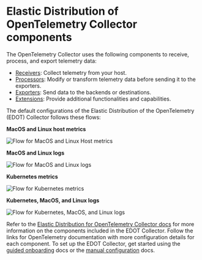 # Elastic Distribution of OpenTelemetry Collector components

The OpenTelemetry Collector uses the following components to receive, process, and export telemetry data:

- [Receivers](collector-components.md#receivers): Collect telemetry from your host.
- [Processors](collector-components.md#processors): Modify or transform telemetry data before sending it to the exporters.
- [Exporters](collector-components.md#exporters): Send data to the backends or destinations.
- [Extensions](collector-components.md#extensions): Provide additional functionalities and capabilities.

The default configurations of the Elastic Distribution of the OpenTelemetry (EDOT) Collector follows these flows:

**MacOS and Linux host metrics**

![Flow for MacOS and Linux Host metrics](images/macos-and-linux-host-metrics.png)

**MacOS and Linux logs**

![Flow for MacOS and Linux logs](images/macos-and-linux-logs.png)

**Kubernetes metrics**

![Flow for Kubernetes metrics](images/kubernetes-metrics.png)

**Kubernetes, MacOS, and Linux logs**

![Flow for Kubernetes, MacOS, and Linux logs](images/kubernetes-macos-and-linux-logs.png)

Refer to the [Elastic Distribution for OpenTelemetry Collector docs](https://github.com/elastic/elastic-agent/blob/main/internal/pkg/otel/README.md#components) for more information on the components included in the EDOT Collector.
Follow the links for OpenTelemetry documentation with more configuration details for each component.
To set up the EDOT Collector, get started using the [guided onboarding](guided-onboarding.md) docs or the [manual configuration](manual-configuration.md) docs.
